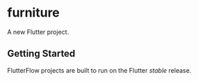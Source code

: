 # furniture

A new Flutter project.

## Getting Started

FlutterFlow projects are built to run on the Flutter _stable_ release.
